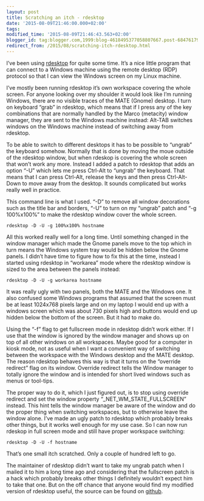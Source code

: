 ```yaml
---
layout: post
title: Scratching an itch - rdesktop
date: '2015-08-09T21:46:00.000+02:00'
tags:
modified_time: '2015-08-09T21:46:43.563+02:00'
blogger_id: tag:blogger.com,1999:blog-4618495377058807667.post-6847617909966773516
redirect_from: /2015/08/scratching-itch-rdesktop.html
---
```


I’ve been using [rdesktop](http://www.rdesktop.org/) for quite some
time. It’s a nice little program that can connect to a Windows machine
using the remote desktop (RDP) protocol so that I can view the Windows
screen on my Linux machine.

I’ve mostly been running rdesktop it’s own workspace covering the
whole screen. For anyone looking over my shoulder it would look like
I’m running Windows, there are no visible traces of the MATE (Gnome)
desktop. I turn on keyboard “grab” in rdesktop, which means that if I
press any of the key combinations that are normally handled by the
Marco (metacity) window manager, they are sent to the Windows machine
instead: Alt-TAB switches windows on the Windows machine instead of
switching away from rdesktop.

To be able to switch to different desktops it has to be possible to
“ungrab” the keyboard somehow. Normally that is done by moving the
moue outside of the rdesktop window, but when rdeskop is covering the
whole screen that won’t work any more. Instead I added a patch to
rdesktop that adds an option “-U” which lets me press Ctrl-Alt to
“ungrab” the keyboard. That means that I can press Ctrl-Alt, release
the keys and then press Ctrl-Alt-Down to move away from the
desktop. It sounds complicated but works really well in practice.

This command line is what I used. “-D” to remove all window
decorations such as the title bar and borders, “-U” to turn on my
“ungrab” patch and “-g 100%x100%” to make the rdesktop window cover
the whole screen.

    rdesktop -D -U -g 100%x100% hostname

All this worked really well for a long time. Until something changed
in the window manager which made the Gnome panels move to the top
which in turn means the Windows system tray would be hidden below the
Gnome panels. I didn’t have time to figure how to fix this at the
time, instead I started using rdesktop in “workarea” mode where the
rdesktop window is sized to the area between the panels instead:

    rdesktop -D -U -g workarea hostname

It was really ugly with two panels, both the MATE and the Windows
one. It also confused some Windows programs that assumed that the
screen must be at least 1024x768 pixels large and on my laptop I would
end up with a windows screen which was about 730 pixels high and
buttons would end up hidden below the bottom of the screen. But it had
to make do.

Using the “-f” flag to get fullscreen mode in rdesktop didn’t work
either. If I use that the window is ignored by the window manager and
shows up on top of all other windows on all workspaces. Maybe good for
a computer in kiosk mode, not as useful when I want a convenient way
of switching between the workspace with the Windows desktop and the
MATE desktop. The reason rdesktop behaves this way is that it turns on
the “override redirect” flag on its window.  Override redirect tells
the Window manager to totally ignore the window and is intended for
short lived windows such as menus or tool-tips.

The proper way to do it, which I just figured out, is to stop using
override redirect and set the window property
“_NET_WM_STATE_FULLSCREEN” instead. This hint tells the window manager
be aware of the window and do the proper thing when switching
workspaces, but to otherwise leave the window alone. I’ve made an ugly
patch to rdesktop which probably breaks other things, but it works
well enough for my use case. So I can now run rdeskop in full screen
mode and still have proper workspace switching:

    rdesktop -D -U -f hostname

That’s one small itch scratched. Only a couple of hundred left to go.

The maintainer of rdesktop didn’t want to take my ungrab patch when I
mailed it to him a long time ago and considering that the fullscreen
patch is a hack which probably breaks other things I definitely
wouldn’t expect him to take that one. But on the off chance that
anyone would find my modified version of rdesktop useful, the source
can be found on [github](https://github.com/wingel/rdesktop).

